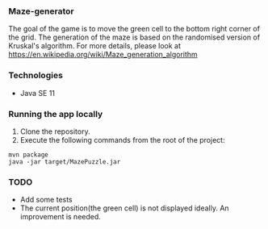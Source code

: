 ### Maze-generator
The goal of the game is to move the green cell to the bottom right corner of the grid.
The generation of the maze is based on the randomised version of Kruskal's algorithm. 
For more details, please look at https://en.wikipedia.org/wiki/Maze_generation_algorithm

### Technologies
* Java SE 11

### Running the app locally
1. Clone the repository.
2. Execute the following commands from the root of the project:
```
mvn package
java -jar target/MazePuzzle.jar

```

### TODO 
* Add some tests
* The current position(the green cell) is not displayed ideally. An improvement is needed.

